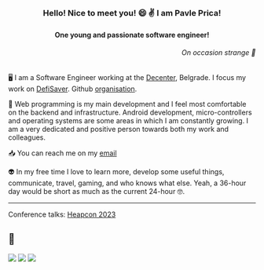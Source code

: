 <h3 align="center"> Hello! Nice to meet you! 😄 ✌️ I am Pavle Prica! </h3>
<h4 align="center">One young and passionate software engineer!</h4>
<h6 align="right">On occasion strange 🤭</h6>


🖥️ I am a Software Engineer working at the [Decenter](https://www.decenter.com/), Belgrade. I focus my work on [DefiSaver](https://defisaver.com/). Github [organisation](https://github.com/defisaver).

📖 Web programming is my main development and I feel most comfortable on the backend and infrastructure. Android development, micro-controllers and operating systems are some areas in which I am constantly growing. I am a very dedicated and positive person towards both my work and colleagues.

📥 You can reach me on my [email](mailto:08.bodkins_plat@icloud.com)

👽 In my free time I love to learn more, develop some useful things, communicate, travel,
gaming, and who knows what else. Yeah, a 36-hour day would be short as much as the current 24-hour 🤓.

---

Conference talks: [Heapcon 2023](https://www.youtube.com/watch?v=7NgPg7Wo4AM)

## 💬
<a href="https://twitter.com/PricaPavle"><img src="https://img.shields.io/badge/Twitter-1DA1F2?style=for-the-badge&logo=twitter&logoColor=white"/></a> 
<a href="https://www.linkedin.com/in/pavleprica/"><img src="https://img.shields.io/badge/linkedin-%230077B5.svg?&style=for-the-badge&logo=linkedin&logoColor=white"/></a>
<a href="https://pavleprica.medium.com/"><img src="https://img.shields.io/badge/Medium-12100E?style=for-the-badge&logo=medium&logoColor=white"/></a>


